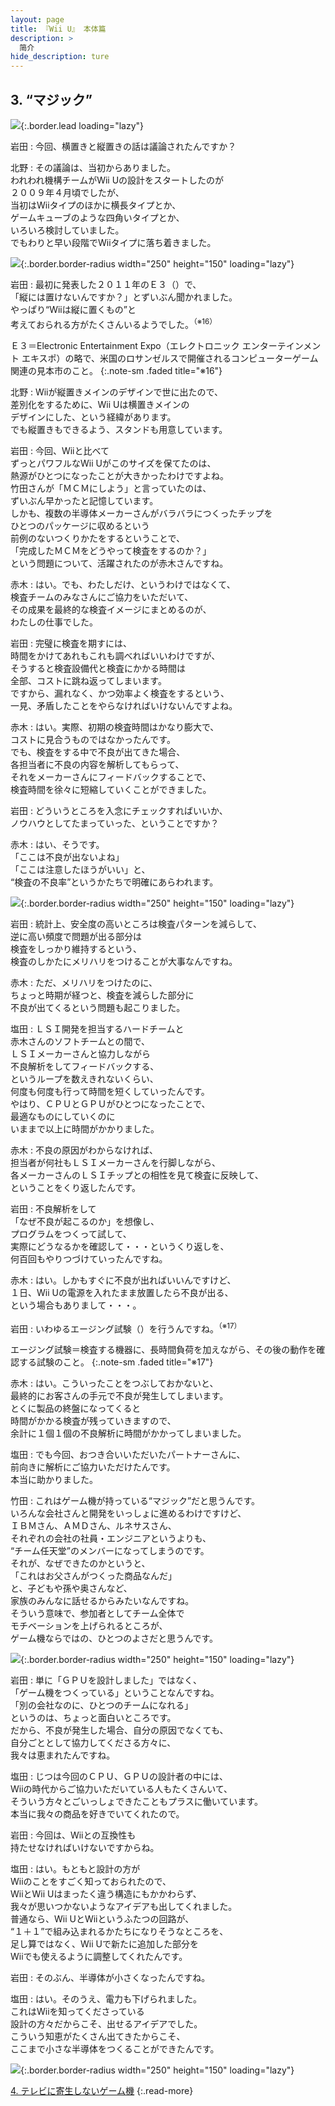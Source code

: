 ```yaml
---
layout: page
title: 『Wii U』 本体篇
description: >
  简介
hide_description: ture
---
```


## 3. “マジック”

![](/interviews/jp/wiiu/hardware/vol1/img/mainvisual3.jpg){:.border.lead loading="lazy"}



岩田
: 今回、横置きと縦置きの話は議論されたんですか？

北野
: その議論は、当初からありました。<br>われわれ機構チームがWii Uの設計をスタートしたのが<br>２００９年４月頃でしたが、<br>当初はWiiタイプのほかに横長タイプとか、<br>ゲームキューブのような四角いタイプとか、<br>いろいろ検討していました。<br>でもわりと早い段階でWiiタイプに落ち着きました。

![](/interviews/jp/wiiu/hardware/vol1/img/photo6.jpg){:.border.border-radius width="250" height="150"  loading="lazy"}


岩田
: 最初に発表した２０１１年のＥ３（）で、<br>「縦には置けないんですか？」とずいぶん聞かれました。<br>やっぱり“Wiiは縦に置くもの”と<br>考えておられる方がたくさんいるようでした。<sup>（※16）</sup>



Ｅ３＝Electronic Entertainment Expo（エレクトロニック エンターテインメント エキスポ）の略で、米国のロサンゼルスで開催されるコンピューターゲーム関連の見本市のこと。
{:.note-sm .faded title="※16"}

北野
: Wiiが縦置きメインのデザインで世に出たので、<br>差別化をするために、Wii Uは横置きメインの<br>デザインにした、という経緯があります。<br>でも縦置きもできるよう、スタンドも用意しています。

岩田
: 今回、Wiiと比べて<br>ずっとパワフルなWii Uがこのサイズを保てたのは、<br>熱源がひとつになったことが大きかったわけですよね。<br>竹田さんが「ＭＣＭにしよう」と言っていたのは、<br>ずいぶん早かったと記憶しています。<br>しかも、複数の半導体メーカーさんがバラバラにつくったチップを<br>ひとつのパッケージに収めるという<br>前例のないつくりかたをするということで、<br>「完成したＭＣＭをどうやって検査をするのか？」<br>という問題について、活躍されたのが赤木さんですね。

赤木
: はい。でも、わたしだけ、というわけではなくて、<br>検査チームのみなさんにご協力をいただいて、<br>その成果を最終的な検査イメージにまとめるのが、<br>わたしの仕事でした。

岩田
: 完璧に検査を期すには、<br>時間をかけてあれもこれも調べればいいわけですが、<br>そうすると検査設備代と検査にかかる時間は<br>全部、コストに跳ね返ってしまいます。<br>ですから、漏れなく、かつ効率よく検査をするという、<br>一見、矛盾したことをやらなければいけないんですよね。

赤木
: はい。実際、初期の検査時間はかなり膨大で、<br>コストに見合うものではなかったんです。<br>でも、検査をする中で不良が出てきた場合、<br>各担当者に不良の内容を解析してもらって、<br>それをメーカーさんにフィードバックすることで、<br>検査時間を徐々に短縮していくことができました。

岩田
: どういうところを入念にチェックすればいいか、<br>ノウハウとしてたまっていった、ということですか？

赤木
: はい、そうです。<br>「ここは不良が出ないよね」<br>「ここは注意したほうがいい」と、<br> “検査の不良率”というかたちで明確にあらわれます。

![](/interviews/jp/wiiu/hardware/vol1/img/photo7.jpg){:.border.border-radius width="250" height="150"  loading="lazy"}


岩田
: 統計上、安全度の高いところは検査パターンを減らして、<br>逆に高い頻度で問題が出る部分は<br>検査をしっかり維持するという、<br>検査のしかたにメリハリをつけることが大事なんですね。

赤木
: ただ、メリハリをつけたのに、<br>ちょっと時期が経つと、検査を減らした部分に<br>不良が出てくるという問題も起こりました。

塩田
: ＬＳＩ開発を担当するハードチームと<br>赤木さんのソフトチームとの間で、<br>ＬＳＩメーカーさんと協力しながら<br>不良解析をしてフィードバックする、<br>というループを数えきれないくらい、<br>何度も何度も行って時間を短くしていったんです。<br>やはり、ＣＰＵとＧＰＵがひとつになったことで、<br>最適なものにしていくのに<br>いままで以上に時間がかかりました。

赤木
: 不良の原因がわからなければ、<br>担当者が何社もＬＳＩメーカーさんを行脚しながら、<br>各メーカーさんのＬＳＩチップとの相性を見て検査に反映して、<br>ということをくり返したんです。

岩田
: 不良解析をして<br>「なぜ不良が起こるのか」を想像し、<br>プログラムをつくって試して、<br>実際にどうなるかを確認して・・・というくり返しを、<br>何百回もやりつづけていったんですね。

赤木
: はい。しかもすぐに不良が出ればいいんですけど、<br>１日、Wii Uの電源を入れたまま放置したら不良が出る、<br>という場合もありまして・・・。

岩田
: いわゆるエージング試験（）を行うんですね。<sup>（※17）</sup>



エージング試験＝検査する機器に、長時間負荷を加えながら、その後の動作を確認する試験のこと。
{:.note-sm .faded title="※17"}

赤木
: はい。こういったことをつぶしておかないと、<br>最終的にお客さんの手元で不良が発生してしまいます。<br>とくに製品の終盤になってくると<br>時間がかかる検査が残っていきますので、<br>余計に１個１個の不良解析に時間がかかってしまいました。

塩田
: でも今回、おつき合いいただいたパートナーさんに、<br>前向きに解析にご協力いただけたんです。<br>本当に助かりました。

竹田
: これはゲーム機が持っている“マジック”だと思うんです。<br>いろんな会社さんと開発をいっしょに進めるわけですけど、<br>ＩＢＭさん、ＡＭＤさん、ルネサスさん、<br>それぞれの会社の社員・エンジニアというよりも、<br>“チーム任天堂”のメンバーになってしまうのです。<br>それが、なぜできたのかというと、<br>「これはお父さんがつくった商品なんだ」<br>と、子どもや孫や奥さんなど、<br>家族のみんなに話せるからみたいなんですね。<br>そういう意味で、参加者としてチーム全体で<br>モチベーションを上げられるところが、<br>ゲーム機ならではの、ひとつのよさだと思うんです。

![](/interviews/jp/wiiu/hardware/vol1/img/photo8.jpg){:.border.border-radius width="250" height="150"  loading="lazy"}


岩田
: 単に「ＧＰＵを設計しました」ではなく、<br>「ゲーム機をつくっている」ということなんですね。<br>「別の会社なのに、ひとつのチームになれる」<br>というのは、ちょっと面白いところです。<br>だから、不良が発生した場合、自分の原因でなくても、<br>自分ごととして協力してくださる方々に、<br>我々は恵まれたんですね。

塩田
: じつは今回のＣＰＵ、ＧＰＵの設計者の中には、<br>Wiiの時代からご協力いただいている人もたくさんいて、<br>そういう方々とごいっしょできたこともプラスに働いています。<br>本当に我々の商品を好きでいてくれたので。

岩田
: 今回は、Wiiとの互換性も<br>持たせなければいけないですからね。

塩田
: はい。もともと設計の方が<br>Wiiのことをすごく知っておられたので、<br>WiiとWii Uはまったく違う構造にもかかわらず、<br>我々が思いつかないようなアイデアも出してくれました。<br>普通なら、Wii UとWiiというふたつの回路が、<br>“１＋１”で組み込まれるかたちになりそうなところを、<br>足し算ではなく、Wii Uで新たに追加した部分を<br>Wiiでも使えるように調整してくれたんです。

岩田
: そのぶん、半導体が小さくなったんですね。

塩田
: はい。そのうえ、電力も下げられました。<br>これはWiiを知ってくださっている<br>設計の方々だからこそ、出せるアイデアでした。<br>こういう知恵がたくさん出てきたからこそ、<br>ここまで小さな半導体をつくることができたんです。

![](/interviews/jp/wiiu/hardware/vol1/img/photo9.jpg){:.border.border-radius width="250" height="150"  loading="lazy"}




[4. テレビに寄生しないゲーム機](4.md)
{:.read-more}